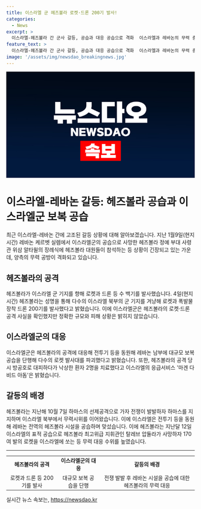 ```yaml
---
title: 이스라엘 군 헤즈볼라 로켓·드론 200기 발사!
categories:
  - News
excerpt: >
  이스라엘-헤즈볼라 간 군사 갈등, 공습과 대응 공습으로 격화  이스라엘과 레바논의 무력 충돌이 심화되고 있는 가운데 헤즈볼라가 이스라엘 군 기지를 향해 수백기의 로켓과 드론을 발사했다. 이스라엘군은 방공망과 전투기를 통해 대응했으며 정확한 피해 상황은 알려지지 않았다. 이에 이스라엘은 레바논 남부에 보복 공습을 단행하고, 지난달 헤즈볼라의 최고위급 지휘관이 사망한 후 무력 대응을 강화하고 있다.
feature_text: >
  이스라엘-헤즈볼라 간 군사 갈등, 공습과 대응 공습으로 격화  이스라엘과 레바논의 무력 충돌이 심화되고 있는 가운데 헤즈볼라가 이스라엘 군 기지를 향해 수백기의 로켓과 드론을 발사했다. 이스라엘군은 방공망과 전투기를 통해 대응했으며 정확한 피해 상황은 알려지지 않았다. 이에 이스라엘은 레바논 남부에 보복 공습을 단행하고, 지난달 헤즈볼라의 최고위급 지휘관이 사망한 후 무력 대응을 강화하고 있다.
image: '/assets/img/newsdao_breakingnews.jpg'
---
```


<p><img src="/assets/img/newsdao_breakingnews.jpg" alt="ranknews 속보" /></p>

<h1 data-ke-size="size26">이스라엘-레바논 갈등: 헤즈볼라 공습과 이스라엘군 보복 공습</h1>

<p data-ke-size="size16">최근 이스라엘-레바논 간에 고조된 갈등 상황에 대해 알아보겠습니다. 지난 1월9일(현지시간) 레바논 케르벳 실렘에서 이스라엘군의 공습으로 사망한 헤즈볼라 정예 부대 사령관 위삼 알타윌의 장례식에 헤즈볼라 대원들이 참석하는 등 상황이 긴장되고 있는 가운데, 양측의 무력 공방이 격화되고 있습니다.</p>

<h2 data-ke-size="size22">헤즈볼라의 공격</h2>

<p data-ke-size="size16">헤즈볼라가 이스라엘 군 기지를 향해 로켓과 드론 등 수 백기를 발사했습니다. 4일(현지시간) 헤즈볼라는 성명을 통해 다수의 이스라엘 북부의 군 기지를 겨냥해 로켓과 폭발물 장착 드론 200기를 발사했다고 밝혔습니다. 이에 이스라엘군은 헤즈볼라의 로켓·드론 공격 사실을 확인했지만 정확한 규모와 피해 상황은 밝히지 않았습니다. </p>

<h2 data-ke-size="size22">이스라엘군의 대응</h2>

<p data-ke-size="size16">이스라엘군은 헤즈볼라의 공격에 대응해 전투기 등을 동원해 레바논 남부에 대규모 보복 공습을 단행해 다수의 로켓 발사대를 파괴했다고 밝혔습니다. 또한, 헤즈볼라의 공격 당시 방공호로 대피하다가 낙상한 환자 2명을 치료했다고 이스라엘의 응급서비스 '마겐 다비드 아돔'은 밝혔습니다.</p>

<h2 data-ke-size="size22">갈등의 배경</h2>

<p data-ke-size="size16">헤즈볼라는 지난해 10월 7일 하마스의 선제공격으로 가자 전쟁이 발발하자 하마스를 지지하며 이스라엘 북부에서 무력시위를 이어왔습니다. 이에 이스라엘은 전투기 등을 동원해 레바논 전역의 헤즈볼라 시설을 공습하며 맞섰습니다. 이에 헤즈볼라는 지난달 12일 이스라엘의 표적 공습으로 헤즈볼라 최고위급 지휘관인 탈레브 압둘라가 사망하자 170여 발의 로켓을 이스라엘에 쏘는 등 무력 대응 수위를 높였습니다.</p>

<hr>

<table>
  <tr>
    <td style="text-align: center; height: 17px;"><b>헤즈볼라의 공격</b></td>
    <td style="text-align: center; height: 17px;"><b>이스라엘군의 대응</b></td>
    <td style="text-align: center; height: 17px;"><b>갈등의 배경</b></td>
  </tr>
  <tr>
    <td style="text-align: center; height: 17px;">로켓과 드론 등 200기를 발사</td>
    <td style="text-align: center; height: 17px;">대규모 보복 공습을 단행</td>
    <td style="text-align: center; height: 17px;">전쟁 발발 후 레바논 시설을 공습에 대한 헤즈볼라의 무력 대응</td>
  </tr>
</table>

<p data-ke-size="size16"></p>
실시간 뉴스 속보는, <a href="https://newsdao.kr" rel="dofollow">https://newsdao.kr</a>


